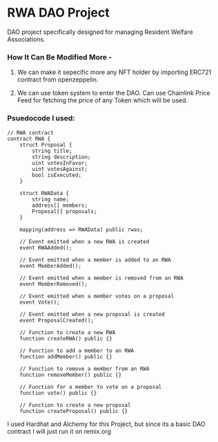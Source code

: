 # RWA DAO Project

 DAO project specifically designed for managing Resident Welfare Associations.

### How It Can Be Modified More - 

1. We can make it sepecific more any NFT holder by importing ERC721 contract from openzeppelin. 

2. We can use token system to enter the DAO. Can use Chainlink Price Feed for fetching the price of any Token which will be used.


### Psuedocode I used:

```shell
// RWA contract
contract RWA {
    struct Proposal {
        string title;
        string description;
        uint votesInFavor;
        uint votesAgainst;
        bool isExecuted;
    }
    
    struct RWAData {
        string name;
        address[] members;
        Proposal[] proposals;
    }

    mapping(address => RWAData) public rwas;

    // Event emitted when a new RWA is created
    event RWAAdded();

    // Event emitted when a member is added to an RWA
    event MemberAdded();

    // Event emitted when a member is removed from an RWA
    event MemberRemoved();

    // Event emitted when a member votes on a proposal
    event Vote();

    // Event emitted when a new proposal is created
    event ProposalCreated();

    // Function to create a new RWA
    function createRWA() public {}

    // Function to add a member to an RWA
    function addMember() public {}

    // Function to remove a member from an RWA
    function removeMember() public {}

    // Function for a member to vote on a proposal
    function vote() public {}

    // Function to create a new proposal
    function createProposal() public {}

```

I used Hardhat and Alchemy for this Project, but since its a basic DAO contract I will just run it on remix.org 